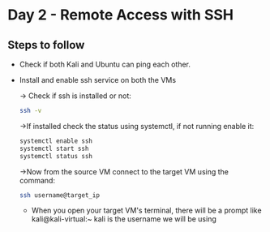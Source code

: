 # **Day 2 - Remote Access with SSH**

## Steps to follow

- Check if both Kali and Ubuntu can ping each other. 

- Install and enable ssh service on both the VMs

    -> Check if ssh is installed or not:
    ```bash
    ssh -v
    ```

    ->If installed check the status using systemctl, if not running enable it:
    ```bash
    systemctl enable ssh
    systemctl start ssh
    systemctl status ssh
    ```

    ->Now from the source VM connect to the target VM using the command:
    ```bash
    ssh username@target_ip
    ```
    - When you open your target VM's terminal, there will be a prompt like 
    kali@kali-virtual:~ kali is the username we will be using 